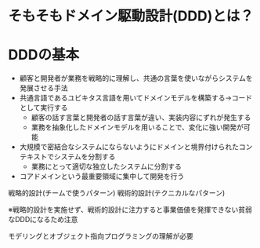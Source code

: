 # そもそもドメイン駆動設計(DDD)とは？

# DDDの基本
- 顧客と開発者が業務を戦略的に理解し、共通の言葉を使いながらシステムを発展させる手法
- 共通言語であるユビキタス言語を用いてドメインモデルを構築する→コードとして実行する
  - 顧客の話す言葉と開発者の話す言葉が違い、実装内容にずれが発生する
  - 業務を抽象化したドメインモデルを用いることで、変化に強い開発が可能
- 大規模で密結合なシステムにならないようにドメインと境界付けられたコンテキストでシステムを分割する
  - 業務にとって適切な独立したシステムに分割する
- コアドメインという最重要領域に集中して開発を行う

戦略的設計(チームで使うパターン)
戦術的設計(テクニカルなパターン)

※戦略的設計を実施せず、戦術的設計に注力すると事業価値を発揮できない貧弱なDDDになるため注意

モデリングとオブジェクト指向プログラミングの理解が必要
